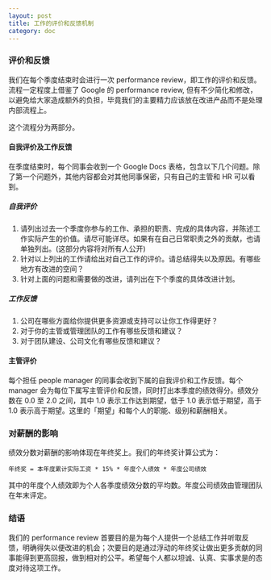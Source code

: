 ```yaml
---
layout: post
title: 工作的评价和反馈机制
category: doc
---
```


### 评价和反馈
我们在每个季度结束时会进行一次 performance review，即工作的评价和反馈。流程一定程度上借鉴了 Google 的 performance review, 但有不少简化和修改，以避免给大家造成额外的负担，毕竟我们的主要精力应该放在改进产品而不是处理内部流程上。

这个流程分为两部分。

#### 自我评价及工作反馈

在季度结束时，每个同事会收到一个 Google Docs 表格，包含以下几个问题。除了第一个问题外，其他内容都会对其他同事保密，只有自己的主管和 HR 可以看到。

##### 自我评价
1. 请列出过去一个季度你参与的工作、承担的职责、完成的具体内容，并陈述工作实际产生的价值。请尽可能详尽。如果有在自己日常职责之外的贡献，也请单独列出。(这部分内容将对所有人公开)
2. 针对以上列出的工作请给出对自己工作的评价。请总结得失以及原因。有哪些地方有改进的空间？
3. 针对上面的问题和需要做的改进，请列出在下个季度的具体改进计划。

##### 工作反馈
1. 公司在哪些方面给你提供更多资源或支持可以让你工作得更好？
2. 对于你的主管或管理团队的工作有哪些反馈和建议？
3. 对于团队建设、公司文化有哪些反馈和建议？

#### 主管评价

每个担任 people manager 的同事会收到下属的自我评价和工作反馈。每个 manager 会为每位下属写主管评价和反馈，同时打出本季度的绩效得分。绩效分数在 0.0 至 2.0 之间，其中 1.0 表示工作达到期望，低于 1.0 表示低于期望，高于 1.0 表示高于期望。这里的「期望」和每个人的职能、级别和薪酬相关。

### 对薪酬的影响

绩效分数对薪酬的影响体现在年终奖上。我们的年终奖计算公式为：

    年终奖 = 本年度累计实际工资 * 15% * 年度个人绩效 * 年度公司绩效

其中的年度个人绩效即为个人各季度绩效分数的平均数。年度公司绩效由管理团队在年末评定。

### 结语

我们的 performance review 首要目的是为每个人提供一个总结工作并听取反馈，明确得失以便改进的机会；次要目的是通过浮动的年终奖让做出更多贡献的同事能得到更高回报，做到相对的公平。希望每个人都以坦诚、认真、实事求是的态度对待这项工作。